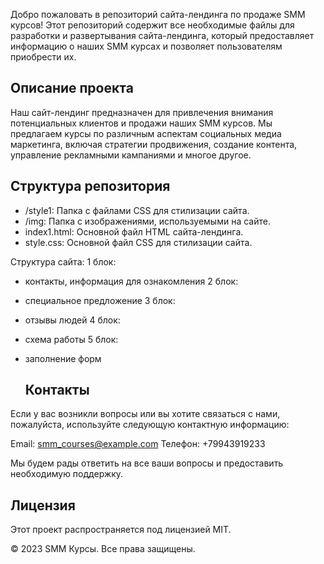 Добро пожаловать в репозиторий сайта-лендинга по продаже SMM курсов! Этот репозиторий содержит все необходимые файлы для разработки и развертывания сайта-лендинга, который предоставляет информацию о наших SMM курсах и позволяет пользователям приобрести их.

## Описание проекта

Наш сайт-лендинг предназначен для привлечения внимания потенциальных клиентов и продажи наших SMM курсов. Мы предлагаем курсы по различным аспектам социальных медиа маркетинга, включая стратегии продвижения, создание контента, управление рекламными кампаниями и многое другое.

## Структура репозитория

- /style1: Папка с файлами CSS для стилизации сайта.
- /img: Папка с изображениями, используемыми на сайте.
- index1.html: Основной файл HTML сайта-лендинга.
- style.css: Основной файл CSS для стилизации сайта.

Структура сайта:
1 блок:
- контакты, информация для ознакомления
2 блок:
- специальное предложение
3 блок:
- отзывы людей
4 блок:
- схема работы
5 блок:
- заполнение форм

  ## Контакты

Если у вас возникли вопросы или вы хотите связаться с нами, пожалуйста, используйте следующую контактную информацию:

Email: smm_courses@example.com
Телефон: +79943919233

Мы будем рады ответить на все ваши вопросы и предоставить необходимую поддержку.

## Лицензия

Этот проект распространяется под лицензией MIT.

© 2023 SMM Курсы. Все права защищены.

